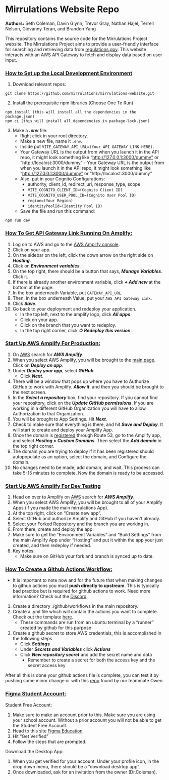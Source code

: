 # Mirrulations Website Repo
**Authors:** Seth Coleman, Davin Glynn, Trevor Gray, Nathan Hajel, Terrell Nelson, Giovanny Teran, and Brandon Yang

This repository contains the source code for the Mirrulations Project website. The Mirrulations Project aims to provide a user-friendly interface for searching and retrieving data from [regulations.gov](https://www.regulations.gov/). This website interacts with an AWS API Gateway to fetch and display data based on user input.

### <ins>**How to Set up the Local Development Environment**<ins>
1. Download relevant repos:
```
git clone https://github.com/mirrulations/mirrulations-website.git
```
2. Install the prerequisite npm libraries (Choose One To Run)
```
npm install (this will install all the dependencies in the package.json)
npm ci (this will install all dependencies in package-lock.json)
```
3. Make a _**.env**_ file:
    - Right click in your root directory.
    - Make a new file, name it `.env`.
    - Inside put `VITE_GATEWAY_API_URL=(Your API GATEWAY LINK HERE)`.
    - Your Gateway URL is the output from when you launch it in the API repo, it might look something like “http://127.0.0.1:3000/dummy” or “http://localost:3000/dummy” - Your Gateway URL is the output from when you launch it in the API repo, it might look something like “http://127.0.0.1:3000/dummy” or “http://localost:3000/dummy” 
    - Also, put in your Cognito Configurations:
        - authority, client_id, redirect_uri, response_type, scope
        - `VITE_COGNITO_CLIENT_ID=(Cognito Client ID)`
        - `VITE_COGNITO_USER_POOL_ID=(Cognito User Pool ID)`
        - `region=(Your Region)`
        - `identityPoolId=(Identity Pool ID)`
    - Save the file and run this command:
```
npm run dev
```

### <ins>**How To Get API Gateway Link Running On Amplify:**<ins>
1. Log on to AWS and go to the [AWS Amplify console](https://us-east-1.console.aws.amazon.com/amplify/apps).
2. Click on your app.
3. On the sidebar on the left, click the down arrow on the right side on _**Hosting**_.
4. Click on _**Environment variables**_.
5. On the top right, there should be a button that says, _**Manage Variables**_. Click it.
6. If there is already another environment variable, click _**+ Add new**_ at the bottom at the page.
7. In the box underneath Variable, put `GATEWAY_API_URL`.
8. Then, in the box underneath Value, put your `AWS API Gateway Link`.
9. Click _**Save**_.
10. Go back to your deployment and redeploy your application.
    - In the top left, next to the amplify logo, click _**All apps**_.
    - Click on your app.
    - Click on the branch that you want to redeploy.
    - In the top right corner, click _**↺ Redeploy this version**_.

### <ins>**Start Up AWS Amplify For Production:**</ins>
1. On [AWS](https://us-east-1.console.aws.amazon.com/console/home?region=us-east-1#) search for _**AWS Amplify**_.
2. When you select AWS Amplify, you will be brought to the [main page](https://us-east-1.console.aws.amazon.com/amplify). Click on _**Deploy an app**_.
3. Under _**Deploy your app**_, select _**GitHub**_.
    - Click _**Next**_.
4. There will be a window that pops up where you have to Authorize GitHub to work with Amplify. _**Allow it**_, and then you should be brought to the next screen.
5. In the _**Select a repository**_ box, find your repository. If you cannot find your repository, click on the _**Update GitHub permissions**_. If you are working in a different GitHub Organization you will have to allow Authorization to that Organization.
6. You will be brought to App Settings. Hit _**Next**_.
7. Check to make sure that everything is there, and hit _**Save and Deploy**_. It will start to create and deploy your Amplify App.
8. Once the domain is [registered](https://docs.aws.amazon.com/Route53/latest/DeveloperGuide/registrar-tld-list.html) through Route 53, go to the Amplify app, and select _**Hosting > Custom Domains**_. Then select the _**Add domain**_ in the top right corner.
9. The domain you are trying to deploy if it has been registered should autopopulate as an option, select the domain, and Configure the domain.
10. No changes need to be made, add domain, and wait. This process can take 5-15 minutes to complete. Now the domain is ready to be accessed. 

### <ins>**Start Up AWS Amplify For Dev Testing**</ins>
1. Head on over to Amplify on [AWS](https://us-east-1.console.aws.amazon.com/console/home?region=us-east-1#) search for _**AWS Amplify**_.
2. When you select AWS Amplify, you will be brought to all of your Amplify Apps (if you made the main mirrulations App).
3. At the top right, click on “Create new app”.
4. Select GitHub and authorize Amplify and GitHub if you haven't already.
5. Select your Forked Repository and the branch you are working in.
6. From there, create and deploy the app. 
7. Make sure to get the “Environment Variables” and “Build Settings” from the main Amplify App under “Hosting” and put it within the app your just created, and then redeploy if needed.
8. Key notes: 
   - Make sure on GitHub your fork and branch is synced up to date.

### <ins>How To Create a Github Actions Workflow:</ins>
- It is important to note now and for the future that when making changes to github actions you must **push directly to upstream**.  This is typically bad practice but is required for github actions to work.  Need more information? Check out the  [Discord](https://discord.com/channels/1332506599020822620/1333536321515290646/1336078961943380030).
1. Create a directory ./github/workflows in the main repository. 
2. Create a .yml file which will contain the actions you want to complete.  Check out the template [here](https://github.com/mirrulations/CIWebTest/blob/main/.github/workflows/github-actions-demo.yml).
    - These commands are run from an ubuntu terminal by a “runner” created by github for this purpose
3. Create a github secret to store AWS credentials, this is accomplished in the following steps
    - Click _**Settings**_
    - Under _**Secrets and Variables**_ click _**Actions**_
    - Click _**New repository secret**_ and add the secret name and data
        - Remember to create a secret for both the access key and the secret access key

After all this is done your github actions file is complete, you can test it by pushing some minor change or with this [repo](https://github.com/nektos/act) found by our teammate Owen.

### <ins>Figma Student Account:</ins>
Student Free Account:
1. Make sure to make an account prior to this. Make sure you are using your school account. Without a prior account you will not be able to get the Student Free Account. 
2. Head to this site [Figma Education](https://www.figma.com/education/higher-education/)
3. Hit “Get Verified” 
4. Follow the steps that are prompted. 

Download the Desktop App:
1. When you get verified for your account. Under your profile icon, in the drop down menu, there should be a “download desktop app”.
2. Once downloaded, ask for an invitation from the owner (Dr.Coleman).

